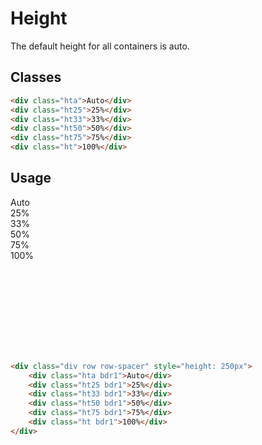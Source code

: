 # Height
The default height for all containers is auto.

## Classes
```html
<div class="hta">Auto</div>
<div class="ht25">25%</div>
<div class="ht33">33%</div>
<div class="ht50">50%</div>
<div class="ht75">75%</div>
<div class="ht">100%</div>
```

## Usage
<div class="div row row-spacer" style="height: 250px">
    <div class="hta bdr1">Auto</div>
    <div class="ht25 bdr1">25%</div>
    <div class="ht33 bdr1">33%</div>
    <div class="ht50 bdr1">50%</div>
    <div class="ht75 bdr1">75%</div>
    <div class="ht bdr1">100%</div>
</div>

```html
<div class="div row row-spacer" style="height: 250px">
    <div class="hta bdr1">Auto</div>
    <div class="ht25 bdr1">25%</div>
    <div class="ht33 bdr1">33%</div>
    <div class="ht50 bdr1">50%</div>
    <div class="ht75 bdr1">75%</div>
    <div class="ht bdr1">100%</div>
</div>
```